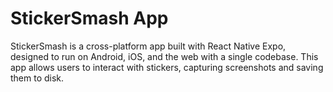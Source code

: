 # StickerSmash App

StickerSmash is a cross-platform app built with React Native Expo, designed to run on Android, iOS, and the web with a single codebase. This app allows users to interact with stickers, capturing screenshots and saving them to disk.
